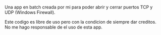 Una app en batch creada por mi para poder abrir y cerrar puertos TCP y UDP (Windows Firewall).

Este codigo es libre de uso pero con la condicion de siempre dar creditos.
No me hago responsable de el uso de esta app.
